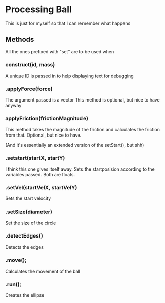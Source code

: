 # Processing Ball
This is just for myself so that I can remember what happens

## Methods
All the ones prefixed with "set" are to be used when

### construct(id, mass)
A unique ID is passed in to help displaying text for debugging

### .applyForce(force)
The argument passed is a vector
This method is optional, but nice to have anyway

### applyFriction(frictionMagnitude)
This method takes the magnitude of the friction and calculates the friction from that. Optional, but nice to have.

(And it's essentially an extended version of the setStart(), but shh)

### .setstart(startX, startY)
I think this one gives itself away. Sets the startposision according to the variables passed. Both are floats.

### .setVel(startVelX, startVelY)
Sets the start velocity

### .setSize(diameter)
Set the size of the circle

### .detectEdges()
Detects the edges

### .move();
Calculates the movement of the ball

### .run();
Creates the ellipse
